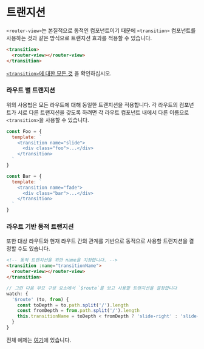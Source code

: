# 트랜지션

`<router-view>`는 본질적으로 동적인 컴포넌트이기 때문에 `<transition>` 컴포넌트를 사용하는 것과 같은 방식으로 트랜지션 효과를 적용할 수 있습니다.

``` html
<transition>
  <router-view></router-view>
</transition>
```

[`<transition>`에 대한 모든 것](http://vuejs.org/guide/transitions.html) 을 확인하십시오.

### 라우트 별 트랜지션

위의 사용법은 모든 라우트에 대해 동일한 트랜지션을 적용합니다. 각 라우트의 컴포넌트가 서로 다른 트랜지션을 갖도록 하려면 각 라우트 컴포넌트 내에서 다른 이름으로 `<transition>`을 사용할 수 있습니다.

``` js
const Foo = {
  template: `
    <transition name="slide">
      <div class="foo">...</div>
    </transition>
  `
}

const Bar = {
  template: `
    <transition name="fade">
      <div class="bar">...</div>
    </transition>
  `
}
```

### 라우트 기반 동적 트랜지션

또한 대상 라우트와 현재 라우트 간의 관계를 기반으로 동적으로 사용할 트랜지션을 결정할 수도 있습니다.

``` html
<!-- 동적 트랜지션을 위한 name을 지정합니다. -->
<transition :name="transitionName">
  <router-view></router-view>
</transition>
```

``` js
// 그런 다음 부모 구성 요소에서 `$route`를 보고 사용할 트랜지션을 결정합니다
watch: {
  '$route' (to, from) {
    const toDepth = to.path.split('/').length
    const fromDepth = from.path.split('/').length
    this.transitionName = toDepth < fromDepth ? 'slide-right' : 'slide-left'
  }
}
```

전체 예제는 [여기](https://github.com/vuejs/vue-router/blob/dev/examples/transitions/app.js)에 있습니다.
